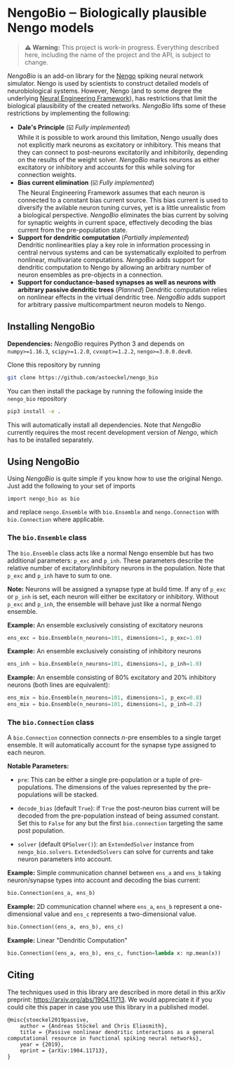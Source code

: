# NengoBio ‒ Biologically plausible Nengo models

> **⚠ Warning:** This project is work-in progress. Everything described here, including the name of the project and the API, is subject to change.

*NengoBio* is an add-on library for the [Nengo](https://nengo.ai/) spiking neural network simulator. Nengo is used by scientists to construct detailed models of neurobiological systems. However, Nengo (and to some degree the underlying [Neural Engineering Framework](http://compneuro.uwaterloo.ca/research/nef.html)), has restrictions that limit the biological plausibility of the created networks. *NengoBio* lifts some of these restrictions by implementing the following:

* **Dale's Principle** (:ballot_box_with_check: *Fully implemented*)<br>
  While it is possible to work around this limitation, Nengo usually does not explicitly mark neurons as excitatory or inhibitory. This means that they can connect to post-neurons excitatorily and inhibitorily, depending on the results of the weight solver. *NengoBio* marks neurons as either excitatory or inhibitory and accounts for this while solving for connection weights.
* **Bias current elimination** (:ballot_box_with_check: *Fully implemented*)<br>
  The Neural Engineering Framework assumes that each neuron is connected to a constant bias current source. This bias current is used to diversify the avilable neuron tuning curves, yet is a little unrealistic from a biological perspective. *NengoBio* eliminates the bias current by solving for synaptic weights in current space, effectively decoding the bias current from the pre-population state.
* **Support for dendritic computation** (*Partially implemented*)<br>
  Dendritic nonlinearities play a key role in information processing in central nervous systems and can be systematically exploited to perfrom nonlinear, multivariate computations. *NengoBio* adds support for dendritic computation to Nengo by allowing an arbitrary number of neuron ensembles as pre-objects in a connection.
* **Support for conductance-based synapses as well as neurons with arbitrary passive dendritic trees** (*Planned*)
  Dendritic computation relies on nonlinear effects in the virtual dendritic tree. *NengoBio* adds support for arbitrary passive multicompartment neuron models to Nengo.

## Installing NengoBio

**Dependencies:** *NengoBio* requires Python 3 and depends on `numpy>=1.16.3`, `scipy>=1.2.0`, `cvxopt>=1.2.2`, `nengo>=3.0.0.dev0`.

Clone this repository by running
```bash
git clone https://github.com/astoeckel/nengo_bio
```
You can then install the package by running the following inside the `nengo_bio` repository
```bash
pip3 install -e .
```
This will automatically install all dependencies. Note that *NengoBio* currently requires the most recent development version of *Nengo*, which has to be installed separately.

## Using NengoBio

Using *NengoBio* is quite simple if you know how to use the original Nengo. Just add the following to your set of imports
```
import nengo_bio as bio
```
and replace `nengo.Ensemble` with `bio.Ensemble` and `nengo.Connection` with `bio.Connection` where applicable.

### The `bio.Ensemble` class

The `bio.Ensemble` class acts like a normal Nengo ensemble but has two additional parameters: `p_exc` and `p_inh`. These parameters describe the relative number of excitatory/inhibitory neurons in the population. Note that `p_exc` and `p_inh` have to sum to one.

**Note:** Neurons will be assigned a synapse type at build time. If any of `p_exc` or `p_inh` is set, each neuron will either be excitatory or inhibitory. Without `p_exc` and `p_inh`, the ensemble will behave just like a normal Nengo ensemble.

**Example:** An ensemble exclusively consisting of excitatory neurons
```py
ens_exc = bio.Ensemble(n_neurons=101, dimensions=1, p_exc=1.0)
```

**Example:** An ensemble exclusively consisting of inhibitory neurons
```py
ens_inh = bio.Ensemble(n_neurons=101, dimensions=1, p_inh=1.0)
```

**Example:** An ensemble consisting of 80% excitatory and 20% inhibitory neurons (both lines are equivalent):
```py
ens_mix = bio.Ensemble(n_neurons=101, dimensions=1, p_exc=0.8)
ens_mix = bio.Ensemble(n_neurons=101, dimensions=1, p_inh=0.2)
```

### The `bio.Connection` class

A `bio.Connection` connection connects *n*-pre ensembles to a single target ensemble. It will automatically account for the synapse type assigned to each neuron.

**Notable Parameters:**

* `pre`: This can be either a single pre-population or a tuple of pre-populations. The dimensions of the values represented by the pre-populations will be stacked.

* `decode_bias` (default `True`): if `True` the post-neuron bias current will be decoded from the pre-population instead of being assumed constant. Set this to `False` for any but the first `bio.connection` targeting the same post population.

* `solver` (default `QPSolver()`): an `ExtendedSolver` instance from `nengo_bio.solvers`. `ExtendedSolvers` can solve for currents and take neuron parameters into account.

**Example:** Simple communication channel between `ens_a` and `ens_b` taking neuron/synapse types into account and decoding the bias current:
```py
bio.Connection(ens_a, ens_b)
```

**Example:** 2D communication channel where `ens_a`, `ens_b` represent a one-dimensional value and `ens_c` represents a two-dimensional value.
```py
bio.Connection((ens_a, ens_b), ens_c)
```

**Example:** Linear "Dendritic Computation"
```py
bio.Connection((ens_a, ens_b), ens_c, function=lambda x: np.mean(x))
```

## Citing

The techniques used in this library are described in more detail in this arXiv preprint: https://arxiv.org/abs/1904.11713. We would appreciate it if you could cite this paper in case you use this library in a published model.

```
@misc{stoeckel2019passive,
    author = {Andreas Stöckel and Chris Eliasmith},
    title = {Passive nonlinear dendritic interactions as a general computational resource in functional spiking neural networks},
    year = {2019},
    eprint = {arXiv:1904.11713},
}
```
